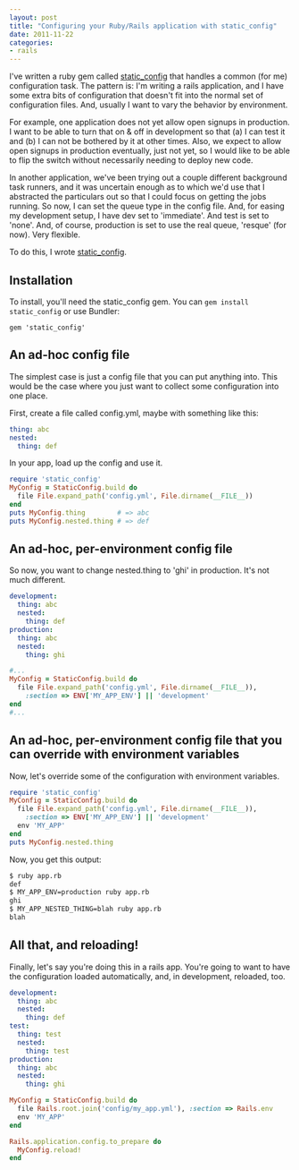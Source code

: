 ```yaml
---
layout: post
title: "Configuring your Ruby/Rails application with static_config"
date: 2011-11-22
categories:
- rails
---
```


I've written a ruby gem called [static_config][gh] that handles a common
(for me) configuration task. The pattern is: I'm writing a rails
application, and I have some extra bits of configuration that doesn't fit
into the normal set of configuration files. And, usually I want to vary
the behavior by environment.

For example, one application does not yet allow open signups in production.
I want to be able to turn that on &amp; off in development so that
(a) I can test it and
(b) I can not be bothered by it at other times. Also, we expect to allow
open signups in production eventually, just not yet, so I would like to
be able to flip the switch without necessarily needing to deploy new code.

In another application, we've been trying out a couple different
background task runners, and it was uncertain enough as to which we'd use
that I abstracted the particulars out so that I could focus on getting
the jobs running. So now, I can set the queue type in the config file.
And, for easing my development setup, I have dev set to 'immediate'. And
test is set to 'none'. And, of course, production is set to use the real
queue, 'resque' (for now). Very flexible.

To do this, I wrote [static_config][gh].

## Installation

To install, you'll need the static_config gem. You can
`gem install static_config` or use Bundler:

    gem 'static_config'

## An ad-hoc config file

The simplest case is just a config file that you can put anything into.
This would be the case where you just want to collect some configuration
into one place.

First, create a file called config.yml, maybe with something like this:

``` yaml config.yml
thing: abc
nested:
  thing: def
```

In your app, load up the config and use it.

``` ruby app.rb
require 'static_config'
MyConfig = StaticConfig.build do
  file File.expand_path('config.yml', File.dirname(__FILE__))
end
puts MyConfig.thing        # => abc
puts MyConfig.nested.thing # => def
```

## An ad-hoc, per-environment config file

So now, you want to change nested.thing to 'ghi' in production. It's
not much different.

``` yaml config.yml
development:
  thing: abc
  nested:
    thing: def
production:
  thing: abc
  nested:
    thing: ghi
```

``` ruby app.rb
#...
MyConfig = StaticConfig.build do
  file File.expand_path('config.yml', File.dirname(__FILE__)),
    :section => ENV['MY_APP_ENV'] || 'development'
end
#...
```

## An ad-hoc, per-environment config file that you can override with environment variables

Now, let's override some of the configuration with environment variables.

``` ruby app.rb
require 'static_config'
MyConfig = StaticConfig.build do
  file File.expand_path('config.yml', File.dirname(__FILE__)),
    :section => ENV['MY_APP_ENV'] || 'development'
  env 'MY_APP'
end
puts MyConfig.nested.thing
```

Now, you get this output:

``` sh
$ ruby app.rb
def
$ MY_APP_ENV=production ruby app.rb
ghi
$ MY_APP_NESTED_THING=blah ruby app.rb
blah
```

## All that, and reloading!

Finally, let's say you're doing this in a rails app.
You're going to want to have the configuration loaded
automatically, and, in development, reloaded, too.

``` yaml config/my_app.yml
development:
  thing: abc
  nested:
    thing: def
test:
  thing: test
  nested:
    thing: test
production:
  thing: abc
  nested:
    thing: ghi
```

``` ruby config/initializers/config.rb
MyConfig = StaticConfig.build do
  file Rails.root.join('config/my_app.yml'), :section => Rails.env
  env 'MY_APP'
end

Rails.application.config.to_prepare do
  MyConfig.reload!
end
```

[gh]: http://github.com/spraints/static_config
